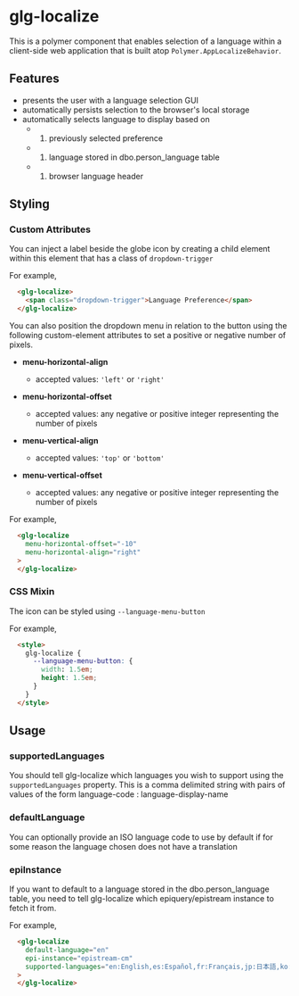 # glg-localize

This is a polymer component that enables selection of a language within a
client-side web application that is built atop
`Polymer.AppLocalizeBehavior`.


## Features
* presents the user with a language selection GUI
* automatically persists selection to the browser's local storage
* automatically selects language to display based on
  * 1. previously selected preference
  * 1. language stored in dbo.person_language table
  * 1. browser language header


## Styling
### Custom Attributes
You can inject a label beside the globe icon by creating a child
element within this element that has a class of
`dropdown-trigger`

For example,

```html
  <glg-localize>
    <span class="dropdown-trigger">Language Preference</span>
  </glg-localize>
```

You can also position the dropdown menu in relation to the button using
the following custom-element attributes to set a positive or negative number of
pixels.

* **menu-horizontal-align**
  * accepted values: `'left'` or `'right'`

* **menu-horizontal-offset**
  * accepted values: any negative or positive integer representing the
number of pixels

* **menu-vertical-align**
  * accepted values: `'top'` or `'bottom'`

* **menu-vertical-offset**
  * accepted values: any negative or positive integer representing the
number of pixels

For example,

```html
  <glg-localize
    menu-horizontal-offset="-10"
    menu-horizontal-align="right"
  >
  </glg-localize>
```

### CSS Mixin
The icon can be styled using `--language-menu-button`

For example,

```html
  <style>
    glg-localize {
      --language-menu-button: {
        width: 1.5em;
        height: 1.5em;
      }
    }
  </style>
```

## Usage
### supportedLanguages

You should tell glg-localize which languages you wish to support
using the `supportedLanguages` property.  This is a comma delimited
string with pairs of values of the form language-code : language-display-name

### defaultLanguage

You can optionally provide an ISO language code to use by default if for
some reason the language chosen does not have a translation

### epiInstance

If you want to default to a language stored in the dbo.person_language
table, you need to tell glg-localize which epiquery/epistream instance
to fetch it from.

For example,

```html
  <glg-localize
    default-language="en"
    epi-instance="epistream-cm"
    supported-languages="en:English,es:Español,fr:Français,jp:日本語,ko:한국어,zh:中文（简体中文)"
  >
  </glg-localize>
```
